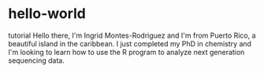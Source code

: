 # hello-world
tutorial
Hello there, 
I'm Ingrid Montes-Rodriguez and I'm from Puerto Rico, a beautiful island in the caribbean. I just completed my PhD in chemistry and I'm looking to learn how to use the R program to analyze next generation sequencing data.
